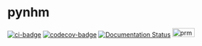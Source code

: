 # pynhm
[![ci-badge](https://github.com/langevin-usgs/pynhm/workflows/CI/badge.svg?branch=main)](https://github.com/langevin-usgs/pynhm/actions?query)
[![codecov-badge](https://codecov.io/gh/langevin-usgs/pynhm/branch/main/graph/badge.svg)](https://codecov.io/gh/langevin-usgs/pynhm)
[![Documentation Status](https://readthedocs.org/projects/pynhm/badge/?version=latest)](https://pynhm.readthedocs.io/en/latest/?badge=latest)
<img src="https://raw.githubusercontent.com/langevin-usgs/pynhm/main/resources/images/prms_flow.png" alt="prms_flow" style="width:50;height:20">
